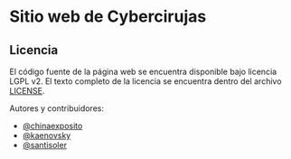 # Sitio web de Cybercirujas


## Licencia

El código fuente de la página web se encuentra disponible bajo licencia LGPL v2.
El texto completo de la licencia se encuentra dentro del archivo
[LICENSE](LICENSE).

Autores y contribuidores:
- [@chinaexposito](https://github.com/chinaexposito)
- [@kaenovsky](https://github.com/kaenovsky)
- [@santisoler](https://github.com/santisoler)
